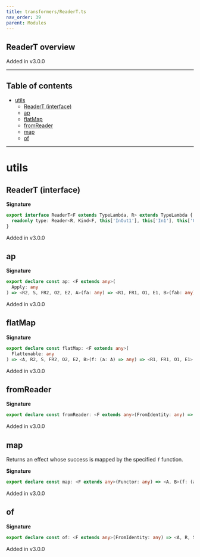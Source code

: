 ```yaml
---
title: transformers/ReaderT.ts
nav_order: 39
parent: Modules
---
```


## ReaderT overview

Added in v3.0.0

---

<h2 class="text-delta">Table of contents</h2>

- [utils](#utils)
  - [ReaderT (interface)](#readert-interface)
  - [ap](#ap)
  - [flatMap](#flatmap)
  - [fromReader](#fromreader)
  - [map](#map)
  - [of](#of)

---

# utils

## ReaderT (interface)

**Signature**

```ts
export interface ReaderT<F extends TypeLambda, R> extends TypeLambda {
  readonly type: Reader<R, Kind<F, this['InOut1'], this['In1'], this['Out3'], this['Out2'], this['Out1']>>
}
```

Added in v3.0.0

## ap

**Signature**

```ts
export declare const ap: <F extends any>(
  Apply: any
) => <R2, S, FR2, O2, E2, A>(fa: any) => <R1, FR1, O1, E1, B>(fab: any) => any
```

Added in v3.0.0

## flatMap

**Signature**

```ts
export declare const flatMap: <F extends any>(
  Flattenable: any
) => <A, R2, S, FR2, O2, E2, B>(f: (a: A) => any) => <R1, FR1, O1, E1>(ma: any) => any
```

Added in v3.0.0

## fromReader

**Signature**

```ts
export declare const fromReader: <F extends any>(FromIdentity: any) => <R, A, S>(fa: any) => any
```

Added in v3.0.0

## map

Returns an effect whose success is mapped by the specified `f` function.

**Signature**

```ts
export declare const map: <F extends any>(Functor: any) => <A, B>(f: (a: A) => B) => <R, S, FR, O, E>(fa: any) => any
```

Added in v3.0.0

## of

**Signature**

```ts
export declare const of: <F extends any>(FromIdentity: any) => <A, R, S, FR, O, E>(a: A) => any
```

Added in v3.0.0
